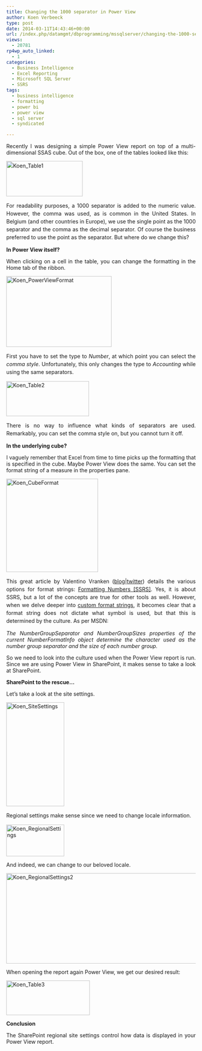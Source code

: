```yaml
---
title: Changing the 1000 separator in Power View
author: Koen Verbeeck
type: post
date: 2014-03-11T14:43:46+00:00
url: /index.php/datamgmt/dbprogramming/mssqlserver/changing-the-1000-separator-in-power-view/
views:
  - 20781
rp4wp_auto_linked:
  - 1
categories:
  - Business Intelligence
  - Excel Reporting
  - Microsoft SQL Server
  - SSRS
tags:
  - business intelligence
  - formatting
  - power bi
  - power view
  - sql server
  - syndicated

---
```

<p style="text-align: justify">
  Recently I was designing a simple Power View report on top of a multi-dimensional SSAS cube. Out of the box, one of the tables looked like this:
</p>

<p style="text-align: justify">
  <a style="line-height: 1.5em" href="/wp-content/uploads/2014/03/Koen_Table1.png"><img class="alignnone size-full wp-image-2506" alt="Koen_Table1" src="/wp-content/uploads/2014/03/Koen_Table1.png" width="203" height="94" /></a>
</p>

<p style="text-align: justify">
  <span style="line-height: 1.5em">For readability purposes, a 1000 se</span><span style="line-height: 1.5em">parator is added to the numeric value. However, the comma was used, as is common in the United States. In Belgium (and other countries in Europe), we use the single point as the 1000 separator and the comma as the decimal separator. Of course the business preferred to use the point as the separator. But where do we change this?</span>
</p>

<p style="text-align: justify">
  <b>In Power View itself?</b>
</p>

<p style="text-align: justify">
  When clicking on a cell in the table, you can change the formatting in the Home tab of the ribbon.
</p>

<p style="text-align: justify">
  <a href="/wp-content/uploads/2014/03/Koen_PowerViewFormat.png"><img class="alignnone size-full wp-image-2502" alt="Koen_PowerViewFormat" src="/wp-content/uploads/2014/03/Koen_PowerViewFormat.png" width="280" height="188" /></a>
</p>

<p style="text-align: justify">
  <span style="line-height: 1.5em">First you have to set the type to </span><i style="line-height: 1.5em">Number</i><span style="line-height: 1.5em">, at which point you can select the </span><i style="line-height: 1.5em">comma style</i><span style="line-height: 1.5em">. Unfortunately, this only changes the type to </span><i style="line-height: 1.5em">Accounting</i><span style="line-height: 1.5em"> while using the same separators.</span>
</p>

<p style="text-align: justify">
  <a href="/wp-content/uploads/2014/03/Koen_Table2.png"><img class="alignnone size-full wp-image-2507" alt="Koen_Table2" src="/wp-content/uploads/2014/03/Koen_Table2.png" width="220" height="93" /></a>
</p>

<p style="text-align: justify">
  <span style="line-height: 1.5em">There is no way to influence what kinds of separators are used. Remarkably, you can set the comma style on, but you cannot turn it off.</span>
</p>

<p style="text-align: justify">
  <b>In the underlying cube?</b>
</p>

<p style="text-align: justify">
  I vaguely remember that Excel from time to time picks up the formatting that is specified in the cube. Maybe Power View does the same. You can set the format string of a measure in the properties pane.
</p>

<p style="text-align: justify">
  <a href="/wp-content/uploads/2014/03/Koen_CubeFormat.png"><img class="alignnone size-full wp-image-2509" alt="Koen_CubeFormat" src="/wp-content/uploads/2014/03/Koen_CubeFormat.png" width="244" height="248" /></a>
</p>

<p style="text-align: justify">
  <span style="line-height: 1.5em">This great article by Valentino Vranken (</span><a style="line-height: 1.5em" href="http://blog.hoegaerden.be/">blog</a><span style="line-height: 1.5em">|</span><a style="line-height: 1.5em" href="https://twitter.com/ValentinoV42">twitter</a><span style="line-height: 1.5em">) details the various options for format strings: </span><a style="line-height: 1.5em" href="http://blog.hoegaerden.be/2013/06/12/formatting-numbers-ssrs/">Formatting Numbers [SSRS]</a><span style="line-height: 1.5em">. Yes, it is about SSRS, but a lot of the concepts are true for other tools as well. However, when we delve deeper into </span><a style="line-height: 1.5em" href="http://msdn.microsoft.com/en-us/library/0c899ak8.aspx#SpecifierTh">custom format strings</a><span style="line-height: 1.5em">, it becomes clear that a format string does not dictate what symbol is used, but that this is determined by the culture. As per MSDN:</span>
</p>

<p style="text-align: justify">
  <i>The NumberGroupSeparator and NumberGroupSizes properties of the current NumberFormatInfo object determine the character used as the number group separator and the size of each number group.</i>
</p>

<p style="text-align: justify">
  So we need to look into the culture used when the Power View report is run. Since we are using Power View in SharePoint, it makes sense to take a look at SharePoint.
</p>

<p style="text-align: justify">
  <b>SharePoint to the rescue…</b>
</p>

<p style="text-align: justify">
  Let’s take a look at the site settings.
</p>

<p style="text-align: justify">
  <a href="/wp-content/uploads/2014/03/Koen_SiteSettings.png"><img class="alignnone size-full wp-image-2505" alt="Koen_SiteSettings" src="/wp-content/uploads/2014/03/Koen_SiteSettings.png" width="154" height="276" /></a>
</p>

<p style="text-align: justify">
  <span style="line-height: 1.5em">Regional settings make sense since we need to change locale information.</span>
</p>

<p style="text-align: justify">
  <a href="/wp-content/uploads/2014/03/Koen_RegionalSettings.png"><img class="alignnone size-full wp-image-2503" alt="Koen_RegionalSettings" src="/wp-content/uploads/2014/03/Koen_RegionalSettings.png" width="154" height="84" /></a>
</p>

<p style="text-align: justify">
  And indeed, we can change to our beloved locale.
</p>

<p style="text-align: justify">
  <a href="/wp-content/uploads/2014/03/Koen_RegionalSettings2.png"><img class="alignnone  wp-image-2504" alt="Koen_RegionalSettings2" src="/wp-content/uploads/2014/03/Koen_RegionalSettings2.png" width="793" height="240" srcset="/wp-content/uploads/2014/03/Koen_RegionalSettings2.png 881w, /wp-content/uploads/2014/03/Koen_RegionalSettings2-300x90.png 300w" sizes="(max-width: 793px) 100vw, 793px" /></a>
</p>

<p style="text-align: justify">
  When opening the report again Power View, we get our desired result:
</p>

<p style="text-align: justify">
  <a href="/wp-content/uploads/2014/03/Koen_Table3.png"><img class="alignnone size-full wp-image-2508" alt="Koen_Table3" src="/wp-content/uploads/2014/03/Koen_Table3.png" width="222" height="92" /></a>
</p>

<p style="text-align: justify">
  <b>Conclusion</b>
</p>

<p style="text-align: justify">
  The SharePoint regional site settings control how data is displayed in your Power View report.
</p>
